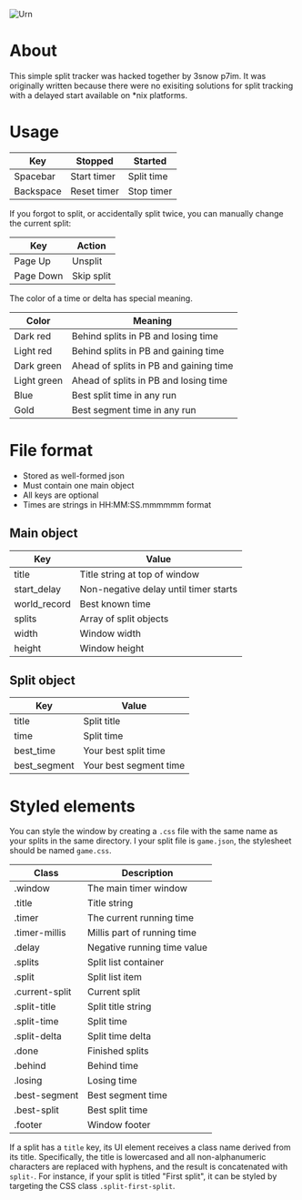 ![Urn](http://i.imgur.com/9rTgllV.png)

# About

This simple split tracker was hacked together by 3snow p7im.
It was originally written because there were no exisiting
solutions for split tracking with a delayed start available
on *nix platforms.

# Usage

| Key       | Stopped     | Started    |
|-----------|-------------|------------|
| Spacebar  | Start timer | Split time |
| Backspace | Reset timer | Stop timer |

If you forgot to split, or accidentally split twice, you can
manually change the current split:

| Key       | Action      |
|-----------|-------------|
| Page Up   | Unsplit     |
| Page Down | Skip split  |

The color of a time or delta has special meaning.

| Color       | Meaning                                |
|-------------|----------------------------------------|
| Dark red    | Behind splits in PB and losing time    |
| Light red   | Behind splits in PB and gaining time   |
| Dark green  | Ahead of splits in PB and gaining time |
| Light green | Ahead of splits in PB and losing time  |
| Blue        | Best split time in any run             |
| Gold        | Best segment time in any run           |

# File format

* Stored as well-formed json
* Must contain one main object
* All keys are optional
* Times are strings in HH:MM:SS.mmmmmm format

## Main object

| Key          | Value                                 |
|--------------|---------------------------------------|
| title        | Title string at top of window         |
| start_delay  | Non-negative delay until timer starts |
| world_record | Best known time                       |
| splits       | Array of split objects                |
| width        | Window width                          |
| height       | Window height                         |

## Split object

| Key          | Value                  |
|--------------|------------------------|
| title        | Split title            |
| time         | Split time             |
| best_time    | Your best split time   |
| best_segment | Your best segment time |

# Styled elements

You can style the window by creating a ```.css``` file
with the same name as your splits in the same directory.
I your split file is ```game.json```, the stylesheet
should be named ```game.css```.

| Class          | Description                 |
|----------------|-----------------------------|
| .window        | The main timer window       |
| .title         | Title string                |
| .timer         | The current running time    |
| .timer-millis  | Millis part of running time |
| .delay         | Negative running time value |
| .splits        | Split list container        |
| .split         | Split list item             |
| .current-split | Current split               |
| .split-title   | Split title string          |
| .split-time    | Split time                  |
| .split-delta   | Split time delta            |
| .done          | Finished splits             |
| .behind        | Behind time                 |
| .losing        | Losing time                 |
| .best-segment  | Best segment time           |
| .best-split    | Best split time             |
| .footer        | Window footer               |

If a split has a ```title``` key, its UI element receives a class
name derived from its title. Specifically, the title is lowercased
and all non-alphanumeric characters are replaced with hyphens, and
the result is concatenated with ```split-```. For instance, if
your split is titled "First split", it can be styled by targeting
the CSS class ```.split-first-split```.
